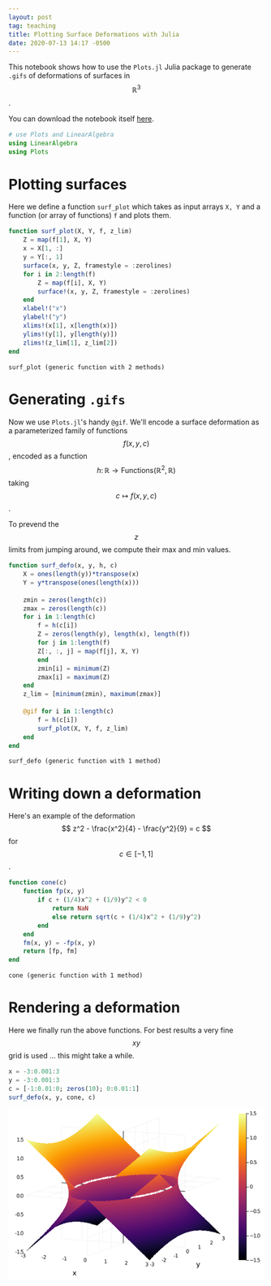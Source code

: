 ```yaml
---
layout: post
tag: teaching
title: Plotting Surface Deformations with Julia
date: 2020-07-13 14:17 -0500
---
```


This notebook shows how to use the `Plots.jl` Julia package to generate `.gifs`
of deformations of surfaces in $$ \mathbb{R}^3 $$.

You can download the notebook itself [here](assets/notebooks/SurfaceDefos.ipynb).


```julia
# use Plots and LinearAlgebra
using LinearAlgebra
using Plots
```

# Plotting surfaces
Here we define a function `surf_plot` which takes as input arrays `X, Y` and a function (or array of functions) `f` and plots them.


```julia
function surf_plot(X, Y, f, z_lim)
    Z = map(f[1], X, Y)
    x = X[1, :]
    y = Y[:, 1]
    surface(x, y, Z, framestyle = :zerolines)
    for i in 2:length(f)
        Z = map(f[i], X, Y)
        surface!(x, y, Z, framestyle = :zerolines)
    end
    xlabel!("x")
    ylabel!("y")
    xlims!(x[1], x[length(x)])
    ylims!(y[1], y[length(y)])
    zlims!(z_lim[1], z_lim[2])
end
```




    surf_plot (generic function with 2 methods)



# Generating `.gifs`
Now we use `Plots.jl`'s handy `@gif`. We'll encode a surface deformation as a parameterized family of functions $$ f(x, y, c) $$, encoded as a function $$ h \colon \mathbb{R} \to \mathrm{Functions}(\mathbb{R}^2, \mathbb{R}) $$ taking $$ c \mapsto f(x, y, c) $$.

To prevend the $$ z $$ limits from jumping around, we compute their max and min values.


```julia
function surf_defo(x, y, h, c)
    X = ones(length(y))*transpose(x)
    Y = y*transpose(ones(length(x)))
    
    zmin = zeros(length(c))
    zmax = zeros(length(c))
    for i in 1:length(c)
        f = h(c[i])
        Z = zeros(length(y), length(x), length(f))
        for j in 1:length(f)
        Z[:, :, j] = map(f[j], X, Y)
        end
        zmin[i] = minimum(Z)
        zmax[i] = maximum(Z)
    end
    z_lim = [minimum(zmin), maximum(zmax)]
    
    @gif for i in 1:length(c)
        f = h(c[i])
        surf_plot(X, Y, f, z_lim)
    end
end 
```




    surf_defo (generic function with 1 method)



# Writing down a deformation
Here's an example of the deformation $$ z^2 - \frac{x^2}{4} - \frac{y^2}{9} = c $$ for $$ c \in [-1, 1] $$.


```julia
function cone(c)
    function fp(x, y)
        if c + (1/4)x^2 + (1/9)y^2 < 0
            return NaN
            else return sqrt(c + (1/4)x^2 + (1/9)y^2)
        end
    end
    fm(x, y) = -fp(x, y)
    return [fp, fm]
end        
```




    cone (generic function with 1 method)



# Rendering a deformation
Here we finally run the above functions. For best results a very fine $$ xy $$ grid is used ... this might take a while.


```julia
x = -3:0.001:3
y = -3:0.001:3
c = [-1:0.01:0; zeros(10); 0:0.01:1]
surf_defo(x, y, cone, c)
```

![Deforming a hyperboloid through a cone](assets/images/1sheet2sheets.gif "Deforming a hyperboloid")
